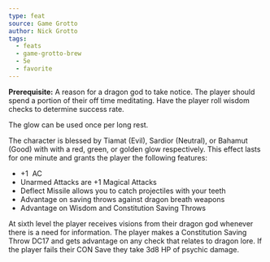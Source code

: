 ```yaml
---
type: feat
source: Game Grotto
author: Nick Grotto
tags:
  - feats
  - game-grotto-brew
  - 5e
  - favorite
---
```

**Prerequisite:** A reason for a dragon god to take notice. The player should spend a portion of their off time meditating. Have the player roll wisdom checks to determine success rate.

The glow can be used once per long rest.

The character is blessed by Tiamat (Evil), Sardior (Neutral), or Bahamut (Good) with with a red, green, or golden glow respectively. This effect lasts for one minute and grants the player the following features:

- +1  AC
- Unarmed Attacks are +1 Magical Attacks
- Deflect Missile allows you to catch projectiles with your teeth
- Advantage on saving throws against dragon breath weapons
- Advantage on Wisdom and Constitution Saving Throws

At sixth level the player receives visions from their dragon god whenever there is a need for information. The player makes a Constitution Saving Throw DC17 and gets advantage on any check that relates to dragon lore. If the player fails their CON Save they take 3d8 HP of psychic damage.